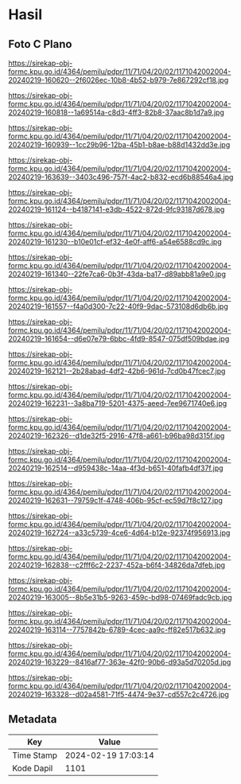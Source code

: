 # Hasil

## Foto C Plano

https://sirekap-obj-formc.kpu.go.id/4364/pemilu/pdpr/11/71/04/20/02/1171042002004-20240219-160620--2f6026ec-10b8-4b52-b979-7e867292cf18.jpg

https://sirekap-obj-formc.kpu.go.id/4364/pemilu/pdpr/11/71/04/20/02/1171042002004-20240219-160818--1a69514a-c8d3-4ff3-82b8-37aac8b1d7a9.jpg

https://sirekap-obj-formc.kpu.go.id/4364/pemilu/pdpr/11/71/04/20/02/1171042002004-20240219-160939--1cc29b96-12ba-45b1-b8ae-b88d1432dd3e.jpg

https://sirekap-obj-formc.kpu.go.id/4364/pemilu/pdpr/11/71/04/20/02/1171042002004-20240219-163639--3403c496-757f-4ac2-b832-ecd6b88546a4.jpg

https://sirekap-obj-formc.kpu.go.id/4364/pemilu/pdpr/11/71/04/20/02/1171042002004-20240219-161124--b4187141-e3db-4522-872d-9fc93187d678.jpg

https://sirekap-obj-formc.kpu.go.id/4364/pemilu/pdpr/11/71/04/20/02/1171042002004-20240219-161230--b10e01cf-ef32-4e0f-aff6-a54e6588cd9c.jpg

https://sirekap-obj-formc.kpu.go.id/4364/pemilu/pdpr/11/71/04/20/02/1171042002004-20240219-161340--22fe7ca6-0b3f-43da-ba17-d89abb81a9e0.jpg

https://sirekap-obj-formc.kpu.go.id/4364/pemilu/pdpr/11/71/04/20/02/1171042002004-20240219-161557--f4a0d300-7c22-40f9-9dac-573108d6db6b.jpg

https://sirekap-obj-formc.kpu.go.id/4364/pemilu/pdpr/11/71/04/20/02/1171042002004-20240219-161654--d6e07e79-6bbc-4fd9-8547-075df509bdae.jpg

https://sirekap-obj-formc.kpu.go.id/4364/pemilu/pdpr/11/71/04/20/02/1171042002004-20240219-162121--2b28abad-4df2-42b6-961d-7cd0b47fcec7.jpg

https://sirekap-obj-formc.kpu.go.id/4364/pemilu/pdpr/11/71/04/20/02/1171042002004-20240219-162231--3a8ba719-5201-4375-aeed-7ee9671740e6.jpg

https://sirekap-obj-formc.kpu.go.id/4364/pemilu/pdpr/11/71/04/20/02/1171042002004-20240219-162326--d1de32f5-2916-47f8-a661-b96ba98d315f.jpg

https://sirekap-obj-formc.kpu.go.id/4364/pemilu/pdpr/11/71/04/20/02/1171042002004-20240219-162514--d959438c-14aa-4f3d-b651-40fafb4df37f.jpg

https://sirekap-obj-formc.kpu.go.id/4364/pemilu/pdpr/11/71/04/20/02/1171042002004-20240219-162631--79759c1f-4748-406b-95cf-ec59d7f8c127.jpg

https://sirekap-obj-formc.kpu.go.id/4364/pemilu/pdpr/11/71/04/20/02/1171042002004-20240219-162724--a33c5739-4ce6-4d64-b12e-92374f956913.jpg

https://sirekap-obj-formc.kpu.go.id/4364/pemilu/pdpr/11/71/04/20/02/1171042002004-20240219-162838--c2fff6c2-2237-452a-b6f4-34826da7dfeb.jpg

https://sirekap-obj-formc.kpu.go.id/4364/pemilu/pdpr/11/71/04/20/02/1171042002004-20240219-163005--8b5e31b5-9263-459c-bd98-07469fadc9cb.jpg

https://sirekap-obj-formc.kpu.go.id/4364/pemilu/pdpr/11/71/04/20/02/1171042002004-20240219-163114--7757842b-6789-4cec-aa9c-ff82e517b632.jpg

https://sirekap-obj-formc.kpu.go.id/4364/pemilu/pdpr/11/71/04/20/02/1171042002004-20240219-163229--8416af77-363e-42f0-90b6-d93a5d70205d.jpg

https://sirekap-obj-formc.kpu.go.id/4364/pemilu/pdpr/11/71/04/20/02/1171042002004-20240219-163328--d02a4581-71f5-4474-9e37-cd557c2c4726.jpg


## Metadata

| Key        | Value               |
| ---------- | ------------------- |
| Time Stamp | 2024-02-19 17:03:14 |
| Kode Dapil | 1101                |



